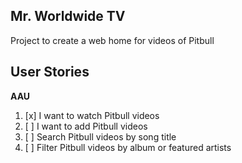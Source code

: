 ## Mr. Worldwide TV

Project to create a web home for videos of Pitbull

## User Stories

**AAU**

1. [x] I want to watch Pitbull videos
2. [ ] I want to add Pitbull videos
3. [ ] Search Pitbull videos by song title
4. [ ] Filter Pitbull videos by album or featured artists

